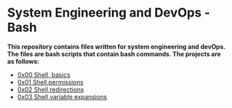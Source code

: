 # System Engineering and DevOps - Bash

**This repository contains files written for system engineering and devOps. The files are bash scripts that contain bash commands. The projects are as follows:**

- [0x00 Shell, basics](/0x00-shell_basics)
- [0x01 Shell,permissions](/0x01-shell_permissions)
- [0x02 Shell,redirections](/0x02-shell_redirections)
- [0x03 Shell,variable expansions](/0x04-shell_variable_expansions)



